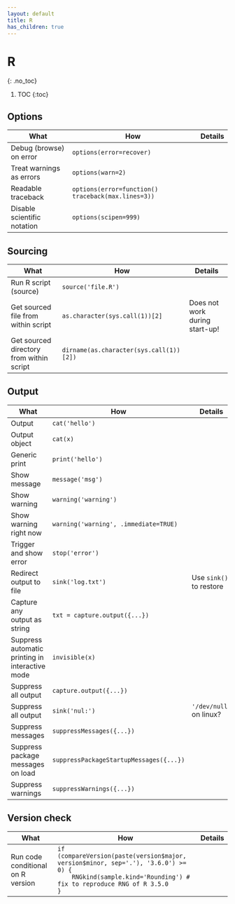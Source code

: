 ```yaml
---
layout: default
title: R
has_children: true
---
```


# R
{: .no_toc}

1. TOC
{:toc}

## Options

| What | How | Details |
|---|---|---|
| Debug (browse) on error | `options(error=recover)` | |
| Treat warnings as errors | `options(warn=2)` | |
| Readable traceback | `options(error=function() traceback(max.lines=3))` | |
| Disable scientific notation | `options(scipen=999)` | |

## Sourcing

| What | How | Details |
|---|---|---|
| Run R script (source) | `source('file.R')` | |
| Get sourced file from within script | `as.character(sys.call(1))[2]` | Does not work during start-up! |
| Get sourced directory from within script | `dirname(as.character(sys.call(1))[2])` | |

## Output

| What | How | Details |
|---|---|---|
| Output | `cat('hello')` | |
| Output object | `cat(x)` | |
| Generic print | `print('hello')` | |
| Show message | `message('msg')` | |
| Show warning | `warning('warning')` | |
| Show warning right now | `warning('warning', .immediate=TRUE)` | |
| Trigger and show error | `stop('error')` | |
| Redirect output to file | `sink('log.txt')` | Use `sink()` to restore |
| Capture any output as string | `txt = capture.output({...})` | |
| Suppress automatic printing in interactive mode | `invisible(x)` | |
| Suppress all output | `capture.output({...})` | |
| Suppress all output | `sink('nul:')` | `'/dev/null'` on linux? |
| Suppress messages |  `suppressMessages({...})` | |
| Suppress package messages on load | `suppressPackageStartupMessages({...})` | |
| Suppress warnings | `suppressWarnings({...})` | |

## Version check

| What | How | Details |
|---|---|---|
| Run code conditional on R version | `if (compareVersion(paste(version$major, version$minor, sep='.'), '3.6.0') >= 0) {`<br>`    RNGkind(sample.kind='Rounding') # fix to reproduce RNG of R 3.5.0`<br>`}` | |
